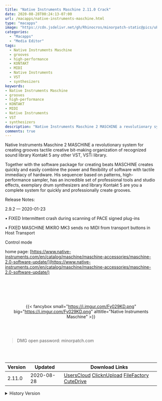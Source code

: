```yaml
---
title: "Native Instruments Maschine 2.11.0 Crack"
date: 2020-08-28T00:24:13-07:00
url: /macapps/native-instruments-maschine.html
type: "macapps"
image: "https://cdn.jsdelivr.net/gh/Rhinocros/minorpatch-static@pics/uPic/WH1zSC.png"
categories:
  - "Macapps"
  - "Media Editor"
tags:
  - Native Instruments Maschine
  - grooves
  - high-performance
  - KONTAKT
  - MIDI
  - Native Instruments
  - VST
  - synthesizers
keywords:
- Native Instruments Maschine
- grooves
- high-performance
- KONTAKT
- MIDI
- Native Instruments
- VST
- synthesizers
description: "Native Instruments Maschine 2 MASCHINE a revolutionary system for creating grooves tactile creative bit-making organization of recognized sound library Kontakt 5 any other VST, VSTi library."
comments: true
---
```


Native Instruments Maschine 2 MASCHINE a revolutionary system for creating grooves tactile creative bit-making organization of recognized sound library Kontakt 5 any other VST, VSTi library.

Together with the software package for creating beats MASCHINE creates quickly and easily combine the power and flexibility of software with tactile immediacy of hardware. His sequencer based on patterns, high-performance sampler, has an incredible set of professional tools and studio effects, exemplary drum synthesizers and library Kontakt 5 are you a complete system for quickly and professionally create grooves.

Release Notes:

2.9.2 — 2020-01-23

• FIXED Intermittent crash during scanning of PACE signed plug-ins

• FIXED MASCHINE MIKRO MK3 sends no MIDI from transport buttons in Host Transport

Control mode

home page: [https://www.native-instruments.com/en/catalog/maschine/maschine-accessories/maschine-2.0-software-update/](https://www.native-instruments.com/en/catalog/maschine/maschine-accessories/maschine-2.0-software-update/)

<br/>
<br/>
<script async src="https://pagead2.googlesyndication.com/pagead/js/adsbygoogle.js"></script>
<ins class="adsbygoogle"
     style="display:block; text-align:center;"
     data-ad-layout="in-article"
     data-ad-format="fluid"
     data-ad-client="ca-pub-8746275014476192"
     data-ad-slot="5144997159"></ins>
<script>
     (adsbygoogle = window.adsbygoogle || []).push({});
</script>
<br/>
<br/>


<center>

{{< fancybox small="https://i.imgur.com/Fy029KD.png" big="https://i.imgur.com/Fy029KD.png" alttitle="Native Instruments Maschine" >}}

</center>

<br/>
<br/>


> DMG open password: minorpatch.com

<br/>

<br/>
<div id="history_version" class="history_version">

| Version | Updated | Download Links |
| ---- | ---- | ---- |
| 2.11.0 | 2020-08-28 | [UsersCloud](https://ouo.io/BZ1A5V)   [ClicknUpload](https://ouo.io/6rJFa2)   [FileFactory](https://ouo.io/OJO7s9)   [CuteDrive](https://ouo.io/Np5y7M) |
<details>
<summary>History Version</summary>

| Version | Updated | Download Links |
| ---- | ---- | ---- |
| 2.10.1 | 2020-04-08 | [UsersCloud](https://ouo.io/RzrCYS)   [ClicknUpload](https://ouo.io/vtoHFj)   [FileFactory](https://ouo.io/4r8sAt)   [CuteDrive](https://ouo.io/zOr3At) |
| 2.10.0 | 2020-03-19 | [UsersCloud](https://ouo.io/LnN4KMn)   [ClicknUpload](https://ouo.io/1eRSpt)   [FileFactory](https://ouo.io/qOVJSR)   [CuteDrive](https://ouo.io/yUksSDU) |
| 2.9.2 | 2020-02-02 | [UsersCloud](https://ouo.io/CU0eoR)   [ClicknUpload](https://ouo.io/xW63BP)   [Mega](https://ouo.io/0EFs9x)   [CuteDrive](https://ouo.io/tA11Ow) |
</details>

</div>
